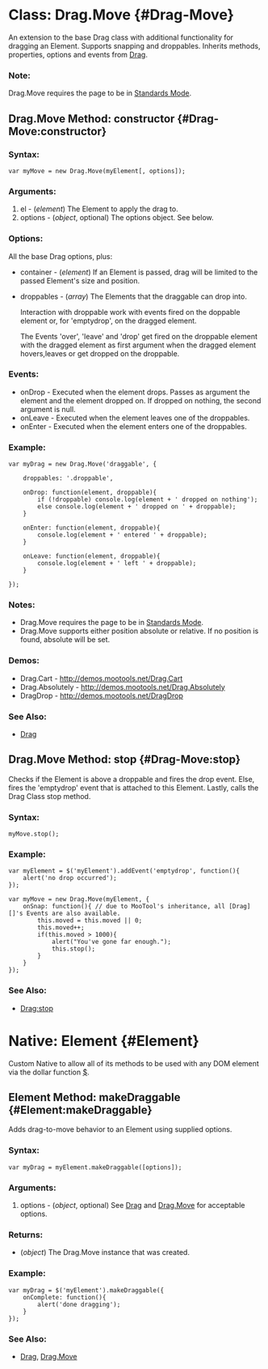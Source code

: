 Class: Drag.Move {#Drag-Move}
=============================

An extension to the base Drag class with additional functionality for dragging an Element.  Supports snapping and droppables.
Inherits methods, properties, options and events from [Drag][].

### Note:

Drag.Move requires the page to be in [Standards Mode](http://hsivonen.iki.fi/doctype/).


Drag.Move Method: constructor {#Drag-Move:constructor}
-------------------------------------------------

### Syntax:

	var myMove = new Drag.Move(myElement[, options]);

### Arguments:

1. el      - (*element*) The Element to apply the drag to.
2. options - (*object*, optional) The options object. See below.

### Options:

All the base Drag options, plus:
	
* container  - (*element*) If an Element is passed, drag will be limited to the passed Element's size and position.
* droppables - (*array*) The Elements that the draggable can drop into.
	
	Interaction with droppable work with events fired on the doppable element or, for 'emptydrop', on the dragged element.
	
	The Events 'over', 'leave' and 'drop' get fired on the droppable element with the dragged element as first argument when the dragged element hovers,leaves or get dropped on the droppable.

### Events:

* onDrop - Executed when the element drops. Passes as argument the element and the element dropped on. If dropped on nothing, the second argument is null.
* onLeave - Executed when the element leaves one of the droppables.
* onEnter - Executed when the element enters one of the droppables.

### Example:

	var myDrag = new Drag.Move('draggable', {
		
		droppables: '.droppable',
		
		onDrop: function(element, droppable){
			if (!droppable) console.log(element + ' dropped on nothing');
			else console.log(element + ' dropped on ' + droppable);
		}
		
		onEnter: function(element, droppable){
			console.log(element + ' entered ' + droppable);
		}
		
		onLeave: function(element, droppable){
			console.log(element + ' left ' + droppable);
		}
		
	});

### Notes:

- Drag.Move requires the page to be in [Standards Mode](http://hsivonen.iki.fi/doctype/).
- Drag.Move supports either position absolute or relative. If no position is found, absolute will be set.

### Demos:

* Drag.Cart - <http://demos.mootools.net/Drag.Cart>
* Drag.Absolutely - <http://demos.mootools.net/Drag.Absolutely>
* DragDrop - <http://demos.mootools.net/DragDrop>

### See Also:

- [Drag][]



Drag.Move Method: stop {#Drag-Move:stop}
-------------------------------------------------

Checks if the Element is above a droppable and fires the drop event. Else, fires the 'emptydrop' event that is attached to this Element. Lastly, calls the Drag Class stop method.

### Syntax:

	myMove.stop();

### Example:

	var myElement = $('myElement').addEvent('emptydrop', function(){
		alert('no drop occurred');
	});

	var myMove = new Drag.Move(myElement, {
		onSnap: function(){ // due to MooTool's inheritance, all [Drag][]'s Events are also available.
			this.moved = this.moved || 0;
			this.moved++;
			if(this.moved > 1000){
				alert("You've gone far enough.");
				this.stop();
			}
		}
	});

### See Also:

- [Drag:stop][]



Native: Element {#Element}
==========================

Custom Native to allow all of its methods to be used with any DOM element via the dollar function [$][].



Element Method: makeDraggable {#Element:makeDraggable}
------------------------------------------------------

Adds drag-to-move behavior to an Element using supplied options.

### Syntax:

	var myDrag = myElement.makeDraggable([options]);

### Arguments:

1. options - (*object*, optional) See [Drag][] and [Drag.Move](#Drag-Move) for acceptable options.

### Returns:

* (*object*) The Drag.Move instance that was created.

### Example:

	var myDrag = $('myElement').makeDraggable({
		onComplete: function(){
			alert('done dragging');
		}
	});

### See Also:

- [Drag][], [Drag.Move](#Drag-Move)



[$]: /Element/Element/#dollar
[Drag]: /Drag/Drag/#Drag
[Drag:stop]: /Drag/Drag/#Drag:stop
[Element:getPosition]: /Utilities/Dimensions/#Element:getPosition
